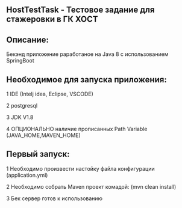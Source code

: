 HostTestTask - Тестовое задание для стажеровки в ГК ХОСТ 
--------------------------------------------------------------
Описание:
-----------
Бекэнд приложение раработаное на Java 8 с использованием SpringBoot 

Необходимое для запуска приложения:
-----------
1 IDE (Intelj idea, Eclipse, VSCODE)

2 postgresql

3 JDK V1.8

4 ОПЦИОНАЛЬНО наличие прописанных Path Variable (JAVA_HOME,MAVEN_HOME)

Первый запуск:
-----------
1 Необходимо произвести настойку файла конфигурации (application.yml)

2 Необходимо cобрать Maven проект комадой: (mvn clean install)

3 Бек сервер готов к использованию
